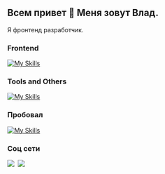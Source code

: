 ## Всем привет 👋 Меня зовут Влад.
Я фронтенд разработчик.

### Frontend
[![My Skills](https://skillicons.dev/icons?i=js,html,css,nuxt,vue,vite,vitest,jest,vuetify,scss,tailwind&theme=light)](https://skillicons.dev)

### Tools and Others
[![My Skills](https://skillicons.dev/icons?i=webpack,yarn,git,githubactions,wordpress,php,docker,pug,figma,&theme=light)](https://skillicons.dev)

### Пробовал
[![My Skills](https://skillicons.dev/icons?i=express,prisma&theme=light)](https://skillicons.dev)

### Соц сети
<div style="display: flex; column-gap: 8px;">
  <a href="https://github.com/vladdof" target="_blank">
    <img src="https://skillicons.dev/icons?i=git" />
  </a>

  <a href="https://www.linkedin.com/in/vladislav-efanov/" target="_blank">
    <img src="https://skillicons.dev/icons?i=linkedin" />
  </a>
</div>
